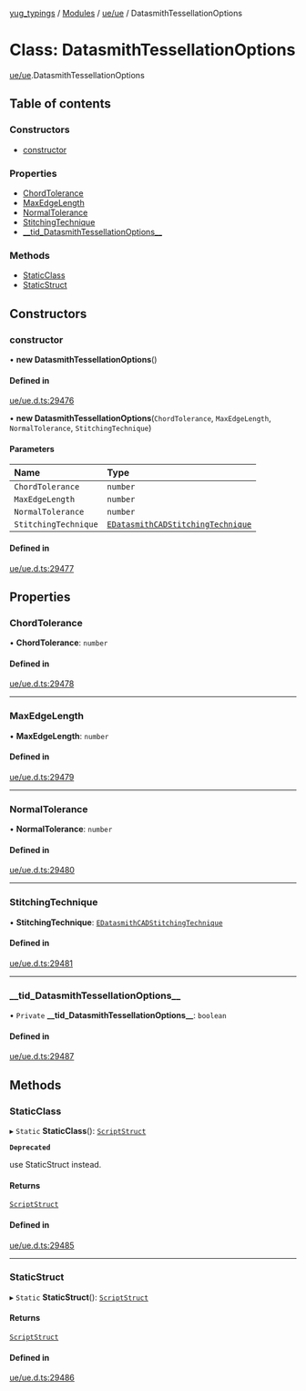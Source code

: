 [yug_typings](../README.md) / [Modules](../modules.md) / [ue/ue](../modules/ue_ue.md) / DatasmithTessellationOptions

# Class: DatasmithTessellationOptions

[ue/ue](../modules/ue_ue.md).DatasmithTessellationOptions

## Table of contents

### Constructors

- [constructor](ue_ue.DatasmithTessellationOptions.md#constructor)

### Properties

- [ChordTolerance](ue_ue.DatasmithTessellationOptions.md#chordtolerance)
- [MaxEdgeLength](ue_ue.DatasmithTessellationOptions.md#maxedgelength)
- [NormalTolerance](ue_ue.DatasmithTessellationOptions.md#normaltolerance)
- [StitchingTechnique](ue_ue.DatasmithTessellationOptions.md#stitchingtechnique)
- [\_\_tid\_DatasmithTessellationOptions\_\_](ue_ue.DatasmithTessellationOptions.md#__tid_datasmithtessellationoptions__)

### Methods

- [StaticClass](ue_ue.DatasmithTessellationOptions.md#staticclass)
- [StaticStruct](ue_ue.DatasmithTessellationOptions.md#staticstruct)

## Constructors

### constructor

• **new DatasmithTessellationOptions**()

#### Defined in

[ue/ue.d.ts:29476](https://github.com/YugMetaverse/yug_typings/blob/b7d9b19/ue/ue.d.ts#L29476)

• **new DatasmithTessellationOptions**(`ChordTolerance`, `MaxEdgeLength`, `NormalTolerance`, `StitchingTechnique`)

#### Parameters

| Name | Type |
| :------ | :------ |
| `ChordTolerance` | `number` |
| `MaxEdgeLength` | `number` |
| `NormalTolerance` | `number` |
| `StitchingTechnique` | [`EDatasmithCADStitchingTechnique`](../enums/ue_ue.EDatasmithCADStitchingTechnique.md) |

#### Defined in

[ue/ue.d.ts:29477](https://github.com/YugMetaverse/yug_typings/blob/b7d9b19/ue/ue.d.ts#L29477)

## Properties

### ChordTolerance

• **ChordTolerance**: `number`

#### Defined in

[ue/ue.d.ts:29478](https://github.com/YugMetaverse/yug_typings/blob/b7d9b19/ue/ue.d.ts#L29478)

___

### MaxEdgeLength

• **MaxEdgeLength**: `number`

#### Defined in

[ue/ue.d.ts:29479](https://github.com/YugMetaverse/yug_typings/blob/b7d9b19/ue/ue.d.ts#L29479)

___

### NormalTolerance

• **NormalTolerance**: `number`

#### Defined in

[ue/ue.d.ts:29480](https://github.com/YugMetaverse/yug_typings/blob/b7d9b19/ue/ue.d.ts#L29480)

___

### StitchingTechnique

• **StitchingTechnique**: [`EDatasmithCADStitchingTechnique`](../enums/ue_ue.EDatasmithCADStitchingTechnique.md)

#### Defined in

[ue/ue.d.ts:29481](https://github.com/YugMetaverse/yug_typings/blob/b7d9b19/ue/ue.d.ts#L29481)

___

### \_\_tid\_DatasmithTessellationOptions\_\_

• `Private` **\_\_tid\_DatasmithTessellationOptions\_\_**: `boolean`

#### Defined in

[ue/ue.d.ts:29487](https://github.com/YugMetaverse/yug_typings/blob/b7d9b19/ue/ue.d.ts#L29487)

## Methods

### StaticClass

▸ `Static` **StaticClass**(): [`ScriptStruct`](ue_ue.ScriptStruct.md)

**`Deprecated`**

use StaticStruct instead.

#### Returns

[`ScriptStruct`](ue_ue.ScriptStruct.md)

#### Defined in

[ue/ue.d.ts:29485](https://github.com/YugMetaverse/yug_typings/blob/b7d9b19/ue/ue.d.ts#L29485)

___

### StaticStruct

▸ `Static` **StaticStruct**(): [`ScriptStruct`](ue_ue.ScriptStruct.md)

#### Returns

[`ScriptStruct`](ue_ue.ScriptStruct.md)

#### Defined in

[ue/ue.d.ts:29486](https://github.com/YugMetaverse/yug_typings/blob/b7d9b19/ue/ue.d.ts#L29486)
